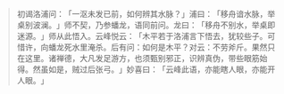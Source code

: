
> 初谒洛浦问：​「一沤未发已前，如何辨其水脉？​」浦曰：​「移舟谙水脉，举桌别波澜。​」师不契，乃参蟠龙，语同前问。龙曰：​「移舟不别水，举桌即迷源。​」师从此悟入。云峰悦云：​「木平若于洛浦言下悟去，犹较些子。可惜许，向蟠龙死水里淹杀。后有问：如何是木平？对云：不劳斧斤。果然只在这里。诸禅德，大凡发足游方，也须甄别邪正，识辨真伪，带些眼筋始得。然虽如是，贼过后张弓。​」妙喜曰：​「云峰此语，亦能瞎人眼，亦能开人眼。​」
